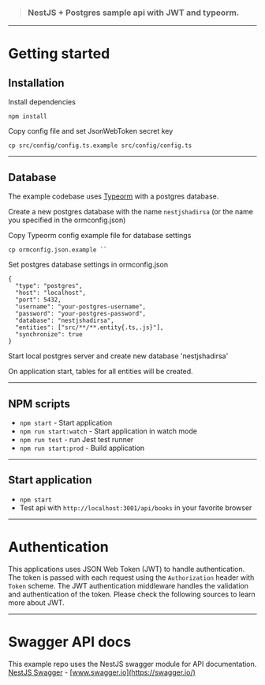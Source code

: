  
 
> ### NestJS + Postgres sample api with JWT and typeorm.


----------

# Getting started

## Installation

Install dependencies
    
    npm install

Copy config file and set JsonWebToken secret key

    cp src/config/config.ts.example src/config/config.ts
    
----------

## Database

The example codebase uses [Typeorm](http://typeorm.io/) with a postgres database.

Create a new postgres database with the name `nestjshadirsa` (or the name you specified in the ormconfig.json)

Copy Typeorm config example file for database settings

    cp ormconfig.json.example ``
    
Set postgres database settings in ormconfig.json

    {
      "type": "postgres",
      "host": "localhost",
      "port": 5432,
      "username": "your-postgres-username",
      "password": "your-postgres-password",
      "database": "nestjshadirsa",
      "entities": ["src/**/**.entity{.ts,.js}"],
      "synchronize": true
    }
    
Start local postgres server and create new database 'nestjshadirsa'

On application start, tables for all entities will be created.

----------

## NPM scripts

- `npm start` - Start application
- `npm run start:watch` - Start application in watch mode
- `npm run test` - run Jest test runner 
- `npm run start:prod` - Build application

----------

## Start application

- `npm start`
- Test api with `http://localhost:3001/api/books` in your favorite browser

----------

# Authentication
 
This applications uses JSON Web Token (JWT) to handle authentication. The token is passed with each request using the `Authorization` header with `Token` scheme. The JWT authentication middleware handles the validation and authentication of the token. Please check the following sources to learn more about JWT.

----------
 
# Swagger API docs

This example repo uses the NestJS swagger module for API documentation. [NestJS Swagger](https://github.com/nestjs/swagger) - [www.swagger.io](https://swagger.io/)        
